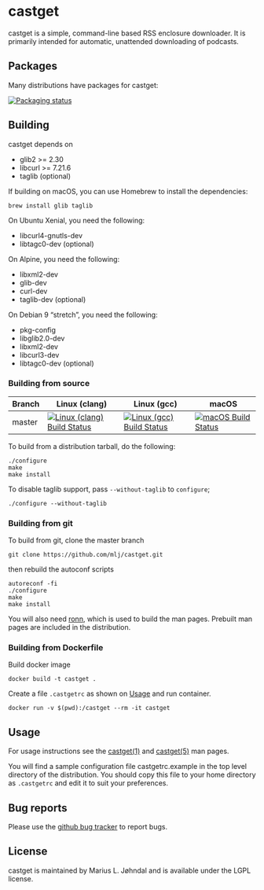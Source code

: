 # castget

castget is a simple, command-line based RSS enclosure downloader. It is
primarily intended for automatic, unattended downloading of podcasts.

## Packages

Many distributions have packages for castget:

[![Packaging status](https://repology.org/badge/vertical-allrepos/castget.svg?header=castget)](https://repology.org/project/castget/versions)

## Building

castget depends on

- glib2 >= 2.30
- libcurl >= 7.21.6
- taglib (optional)

If building on macOS, you can use Homebrew to install the dependencies:

```shell
brew install glib taglib
```

On Ubuntu Xenial, you need the following:

- libcurl4-gnutls-dev
- libtagc0-dev (optional)

On Alpine, you need the following:

- libxml2-dev
- glib-dev
- curl-dev
- taglib-dev (optional)

On Debian 9 “stretch”, you need the following:

- pkg-config
- libglib2.0-dev
- libxml2-dev
- libcurl3-dev
- libtagc0-dev (optional)

### Building from source

| Branch | Linux (clang)                                                                                                                                      | Linux (gcc)                                                                                                                                      | macOS                                                                                                                                      |
| ------ | -------------------------------------------------------------------------------------------------------------------------------------------------- | ------------------------------------------------------------------------------------------------------------------------------------------------ | ------------------------------------------------------------------------------------------------------------------------------------------ |
| master | [![Linux (clang) Build Status](https://travis-matrix-badges.herokuapp.com/repos/mlj/castget/branches/master/2)](https://travis-ci.org/mlj/castget) | [![Linux (gcc) Build Status](https://travis-matrix-badges.herokuapp.com/repos/mlj/castget/branches/master/3)](https://travis-ci.org/mlj/castget) | [![macOS Build Status](https://travis-matrix-badges.herokuapp.com/repos/mlj/castget/branches/master/1)](https://travis-ci.org/mlj/castget) |

To build from a distribution tarball, do the following:

```shell
./configure
make
make install
```

To disable taglib support, pass `--without-taglib` to `configure`;

```shell
./configure --without-taglib
```

### Building from git

To build from git, clone the master branch

```shell
git clone https://github.com/mlj/castget.git
```

then rebuild the autoconf scripts

```shell
autoreconf -fi
./configure
make
make install
```

You will also need [ronn](http://rtomayko.github.io/ronn/), which is used to
build the man pages. Prebuilt man pages are included in the distribution.

### Building from Dockerfile

Build docker image

```
docker build -t castget .
```

Create a file `.castgetrc` as shown on [Usage](Usage) and run container.

```
docker run -v $(pwd):/castget --rm -it castget
```

## Usage

For usage instructions see the
[castget(1)](http://mlj.github.io/castget/castget.1.html) and
[castget(5)](http://mlj.github.io/castget/castgetrc.5.html) man pages.

You will find a sample configuration file castgetrc.example in the top level
directory of the distribution. You should copy this file to your home directory
as `.castgetrc` and edit it to suit your preferences.

## Bug reports

Please use the [github bug tracker](https://github.com/mlj/castget/issues) to
report bugs.

## License

castget is maintained by Marius L. Jøhndal and is available under the LGPL
license.
